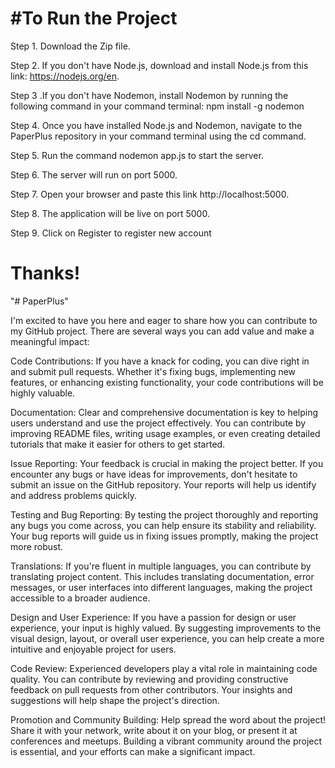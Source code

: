 #To Run the Project
=====================================

Step 1. Download the Zip file.

Step 2. If you don't have Node.js, download and install Node.js from this link: https://nodejs.org/en.

Step 3 .If you don't have Nodemon, install Nodemon by running the following command in your command terminal:
npm install -g nodemon

Step 4. Once you have installed Node.js and Nodemon, navigate to the PaperPlus repository in your command terminal using the cd command.

Step 5. Run the command nodemon app.js to start the server.

Step 6. The server will run on port 5000.

Step 7. Open your browser and paste this link http://localhost:5000.

Step 8. The application will be live on port 5000.

Step 9. Click on Register to register new account

Thanks!
=====================================

"# PaperPlus" 

I'm excited to have you here and eager to share how you can contribute to my GitHub project. There are several ways you can add value and make a meaningful impact:

Code Contributions: If you have a knack for coding, you can dive right in and submit pull requests. Whether it's fixing bugs, implementing new features, or enhancing existing functionality, your code contributions will be highly valuable.

Documentation: Clear and comprehensive documentation is key to helping users understand and use the project effectively. You can contribute by improving README files, writing usage examples, or even creating detailed tutorials that make it easier for others to get started.

Issue Reporting: Your feedback is crucial in making the project better. If you encounter any bugs or have ideas for improvements, don't hesitate to submit an issue on the GitHub repository. Your reports will help us identify and address problems quickly.

Testing and Bug Reporting: By testing the project thoroughly and reporting any bugs you come across, you can help ensure its stability and reliability. Your bug reports will guide us in fixing issues promptly, making the project more robust.

Translations: If you're fluent in multiple languages, you can contribute by translating project content. This includes translating documentation, error messages, or user interfaces into different languages, making the project accessible to a broader audience.

Design and User Experience: If you have a passion for design or user experience, your input is highly valued. By suggesting improvements to the visual design, layout, or overall user experience, you can help create a more intuitive and enjoyable project for users.

Code Review: Experienced developers play a vital role in maintaining code quality. You can contribute by reviewing and providing constructive feedback on pull requests from other contributors. Your insights and suggestions will help shape the project's direction.

Promotion and Community Building: Help spread the word about the project! Share it with your network, write about it on your blog, or present it at conferences and meetups. Building a vibrant community around the project is essential, and your efforts can make a significant impact.
